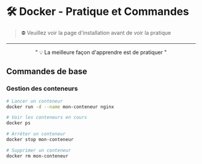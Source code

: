 # 🛠️ Docker - Pratique et Commandes
>  ⛔ Veuillez voir la page d'installation avant de voir la pratique 
<hr>

<div align="center">" 💡 La meilleure façon d'apprendre est de pratiquer "</div> 

## Commandes de base

### Gestion des conteneurs
```bash
# Lancer un conteneur
docker run -d --name mon-conteneur nginx

# Voir les conteneurs en cours
docker ps

# Arrêter un conteneur
docker stop mon-conteneur

# Supprimer un conteneur
docker rm mon-conteneur
